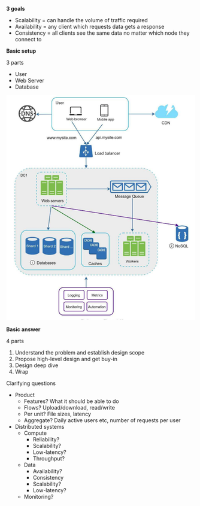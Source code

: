 **3 goals**

* Scalability = can handle the volume of traffic required
* Availability = any client which requests data gets a response
* Consistency = all clients see the same data no matter which node they connect to

**Basic setup** 

3 parts
* User
* Web Server
* Database

![image info](./../images/generic_design.png)

**Basic answer**

4 parts
1. Understand the problem and establish design scope
2. Propose high-level design and get buy-in
3. Design deep dive 
4. Wrap

Clarifying questions
* Product
    * Features? What it should be able to do
    * Flows? Upload/download, read/write
    * Per unit? File sizes, latency
    * Aggregate? Daily active users etc, number of requests per user
* Distributed systems
    * Compute
        * Reliability?
        * Scalability?
        * Low-latency?
        * Throughput?
    * Data
        * Availability?
        * Consistency
        * Scalability?
        * Low-latency?
    * Monitoring?